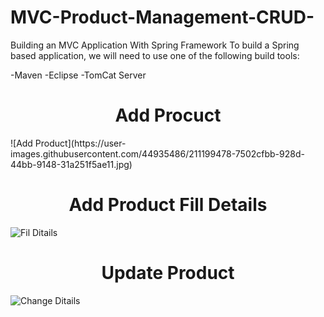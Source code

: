 # MVC-Product-Management-CRUD-
Building an MVC Application With Spring Framework
To build a Spring based application, we will need to use one of the following build tools:

-Maven
-Eclipse
-TomCat Server

<h1 align="center">Add Procuct</h1>
![Add Product](https://user-images.githubusercontent.com/44935486/211199478-7502cfbb-928d-44bb-9148-31a251f5ae11.jpg)

<h1 align="center">Add Product Fill Details</h1>

![Fil Ditails](https://user-images.githubusercontent.com/44935486/211199476-ebeb63c8-0251-4a64-937e-dc4ce017a279.jpg)

<h1 align="center">Update Product</h1>

![Change Ditails](https://user-images.githubusercontent.com/44935486/211199474-420599ef-00a9-4d21-a8d7-d6be52ce372e.jpg)

